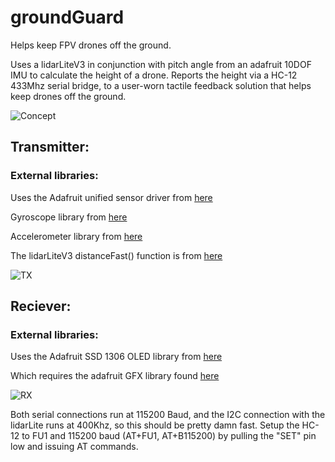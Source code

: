 # groundGuard
Helps keep FPV drones off the ground.

Uses a lidarLiteV3 in conjunction with pitch angle from an adafruit 10DOF IMU to calculate the height of a drone.
Reports the height via a HC-12 433Mhz serial bridge, to a user-worn tactile feedback solution that helps keep drones off the ground.

![Concept](https://rawgit.com/Robotto/groundGuard/master/anglesSketch.svg "Concept")

## Transmitter:

### External libraries:

Uses the Adafruit unified sensor driver from [here](https://github.com/adafruit/Adafruit_Sensor)

Gyroscope library from [here](https://github.com/adafruit/Adafruit_L3GD20_U)

Accelerometer library from [here](https://github.com/adafruit/Adafruit_LSM303DLHC)

The lidarLiteV3 distanceFast() function is from [here](https://github.com/garmin/LIDARLite_v3_Arduino_Library/)

![TX](https://rawgit.com/Robotto/groundGuard/master/tx_hw.png "Transmitter hardware")

## Reciever:

### External libraries:

Uses the Adafruit SSD 1306 OLED library from [here](https://github.com/adafruit/Adafruit_SSD1306)

Which requires the adafruit GFX library found [here](https://github.com/adafruit/Adafruit-GFX-Library)

![RX](https://rawgit.com/Robotto/groundGuard/master/rx_hw.png "Reciever hardware")

Both serial connections run at 115200 Baud, and the I2C connection with the lidarLite runs at 400Khz, so this should be pretty damn fast.
Setup the HC-12 to FU1 and 115200 baud (AT+FU1, AT+B115200) by pulling the "SET" pin low and issuing AT commands.

